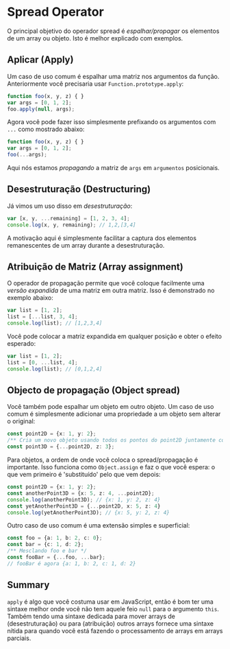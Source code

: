 # Spread Operator

O principal objetivo do operador spread é _espalhar/propagar_ os elementos de um array ou objeto. Isto é melhor explicado com exemplos.

## Aplicar \(Apply\)

Um caso de uso comum é espalhar uma matriz nos argumentos da função. Anteriormente você precisaria usar `Function.prototype.apply`:

```typescript
function foo(x, y, z) { }
var args = [0, 1, 2];
foo.apply(null, args);
```

Agora você pode fazer isso simplesmente prefixando os argumentos com `...` como mostrado abaixo:

```typescript
function foo(x, y, z) { }
var args = [0, 1, 2];
foo(...args);
```

Aqui nós estamos _propagando_ a matriz de `args` em `argumentos` posicionais.

## Desestruturação \(Destructuring\)

Já vimos um uso disso em _desestruturação_:

```typescript
var [x, y, ...remaining] = [1, 2, 3, 4];
console.log(x, y, remaining); // 1,2,[3,4]
```

A motivação aqui é simplesmente facilitar a captura dos elementos remanescentes de um array durante a desestruturação.

## Atribuição de Matriz \(Array assignment\)

O operador de propagação permite que você coloque facilmente uma _versão expandida_ de uma matriz em outra matriz. Isso é demonstrado no exemplo abaixo:

```typescript
var list = [1, 2];
list = [...list, 3, 4];
console.log(list); // [1,2,3,4]
```

Você pode colocar a matriz expandida em qualquer posição e obter o efeito esperado:

```typescript
var list = [1, 2];
list = [0, ...list, 4];
console.log(list); // [0,1,2,4]
```

## Objecto de propagação \(Object spread\)

Você também pode espalhar um objeto em outro objeto. Um caso de uso comum é simplesmente adicionar uma propriedade a um objeto sem alterar o original:

```typescript
const point2D = {x: 1, y: 2};
/** Cria um novo objeto usando todos os pontos do point2D juntamente com z */
const point3D = {...point2D, z: 3};
```

Para objetos, a ordem de onde você coloca o spread/propagação é importante. Isso funciona como `Object.assign` e faz o que você espera: o que vem primeiro é 'substituído' pelo que vem depois:

```typescript
const point2D = {x: 1, y: 2};
const anotherPoint3D = {x: 5, z: 4, ...point2D};
console.log(anotherPoint3D); // {x: 1, y: 2, z: 4}
const yetAnotherPoint3D = {...point2D, x: 5, z: 4}
console.log(yetAnotherPoint3D); // {x: 5, y: 2, z: 4}
```

Outro caso de uso comum é uma extensão simples e superficial:

```typescript
const foo = {a: 1, b: 2, c: 0};
const bar = {c: 1, d: 2};
/** Mesclando foo e bar */
const fooBar = {...foo, ...bar};
// fooBar é agora {a: 1, b: 2, c: 1, d: 2}
```

## Summary

`apply` é algo que você costuma usar em JavaScript, então é bom ter uma sintaxe melhor onde você não tem aquele feio `null` para o argumento `this`. Também tendo uma sintaxe dedicada para mover arrays de \(desestruturação\) ou para \(atribuição\) outros arrays fornece uma sintaxe nítida para quando você está fazendo o processamento de arrays em arrays parciais.

